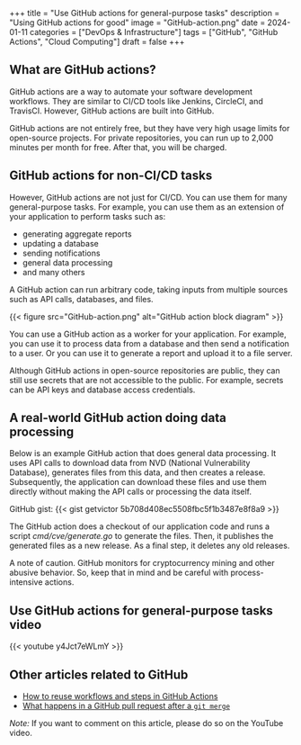 +++
title = "Use GitHub actions for general-purpose tasks"
description = "Using GitHub actions for good"
image = "GitHub-action.png"
date = 2024-01-11
categories = ["DevOps & Infrastructure"]
tags = ["GitHub", "GitHub Actions", "Cloud Computing"]
draft = false
+++

## What are GitHub actions?

GitHub actions are a way to automate your software development workflows. They are similar to CI/CD tools like Jenkins,
CircleCI, and TravisCI. However, GitHub actions are built into GitHub.

GitHub actions are not entirely free, but they have very high usage limits for open-source projects. For private
repositories, you can run up to 2,000 minutes per month for free. After that, you will be charged.

## GitHub actions for non-CI/CD tasks

However, GitHub actions are not just for CI/CD. You can use them for many general-purpose tasks. For example, you can
use them as an extension of your application to perform tasks such as:

- generating aggregate reports
- updating a database
- sending notifications
- general data processing
- and many others

A GitHub action can run arbitrary code, taking inputs from multiple sources such as API calls, databases, and files.

{{< figure src="GitHub-action.png" alt="GitHub action block diagram" >}}

You can use a GitHub action as a worker for your application. For example, you can use it to process data from a
database and then send a notification to a user. Or you can use it to generate a report and upload it to a file server.

Although GitHub actions in open-source repositories are public, they can still use secrets that are not accessible to
the public. For example, secrets can be API keys and database access credentials.

## A real-world GitHub action doing data processing

Below is an example GitHub action that does general data processing. It uses API calls to download data from NVD
(National Vulnerability Database), generates files from this data, and then creates a release. Subsequently, the
application can download these files and use them directly without making the API calls or processing the data itself.

GitHub gist: {{< gist getvictor 5b708d408ec5508fbc5f1b3487e8f8a9 >}}

The GitHub action does a checkout of our application code and runs a script _cmd/cve/generate.go_ to generate the files.
Then, it publishes the generated files as a new release. As a final step, it deletes any old releases.

A note of caution. GitHub monitors for cryptocurrency mining and other abusive behavior. So, keep that in mind and be
careful with process-intensive actions.

## Use GitHub actions for general-purpose tasks video

{{< youtube y4Jct7eWLmY >}}

## Other articles related to GitHub

- [How to reuse workflows and steps in GitHub Actions](../github-reusable-workflows-and-steps/)
- [What happens in a GitHub pull request after a `git merge`](../git-merges-and-pull-requests/)

_Note:_ If you want to comment on this article, please do so on the YouTube video.
